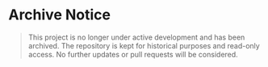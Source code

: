 # Archive Notice

> This project is no longer under active development and has been archived. The repository is kept for historical purposes and read-only access. No further updates or pull requests will be considered.
